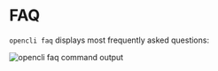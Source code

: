 # FAQ 

`opencli faq` displays most frequently asked questions:

![opencli faq command output](https://i.postimg.cc/k5k7VkQX/image.png)
